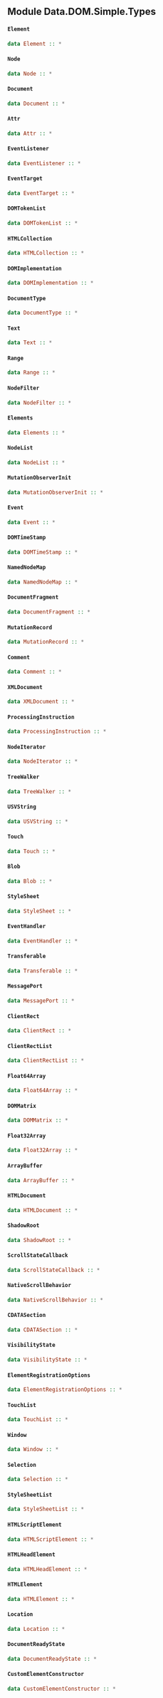 ## Module Data.DOM.Simple.Types

#### `Element`

``` purescript
data Element :: *
```

#### `Node`

``` purescript
data Node :: *
```

#### `Document`

``` purescript
data Document :: *
```

#### `Attr`

``` purescript
data Attr :: *
```

#### `EventListener`

``` purescript
data EventListener :: *
```

#### `EventTarget`

``` purescript
data EventTarget :: *
```

#### `DOMTokenList`

``` purescript
data DOMTokenList :: *
```

#### `HTMLCollection`

``` purescript
data HTMLCollection :: *
```

#### `DOMImplementation`

``` purescript
data DOMImplementation :: *
```

#### `DocumentType`

``` purescript
data DocumentType :: *
```

#### `Text`

``` purescript
data Text :: *
```

#### `Range`

``` purescript
data Range :: *
```

#### `NodeFilter`

``` purescript
data NodeFilter :: *
```

#### `Elements`

``` purescript
data Elements :: *
```

#### `NodeList`

``` purescript
data NodeList :: *
```

#### `MutationObserverInit`

``` purescript
data MutationObserverInit :: *
```

#### `Event`

``` purescript
data Event :: *
```

#### `DOMTimeStamp`

``` purescript
data DOMTimeStamp :: *
```

#### `NamedNodeMap`

``` purescript
data NamedNodeMap :: *
```

#### `DocumentFragment`

``` purescript
data DocumentFragment :: *
```

#### `MutationRecord`

``` purescript
data MutationRecord :: *
```

#### `Comment`

``` purescript
data Comment :: *
```

#### `XMLDocument`

``` purescript
data XMLDocument :: *
```

#### `ProcessingInstruction`

``` purescript
data ProcessingInstruction :: *
```

#### `NodeIterator`

``` purescript
data NodeIterator :: *
```

#### `TreeWalker`

``` purescript
data TreeWalker :: *
```

#### `USVString`

``` purescript
data USVString :: *
```

#### `Touch`

``` purescript
data Touch :: *
```

#### `Blob`

``` purescript
data Blob :: *
```

#### `StyleSheet`

``` purescript
data StyleSheet :: *
```

#### `EventHandler`

``` purescript
data EventHandler :: *
```

#### `Transferable`

``` purescript
data Transferable :: *
```

#### `MessagePort`

``` purescript
data MessagePort :: *
```

#### `ClientRect`

``` purescript
data ClientRect :: *
```

#### `ClientRectList`

``` purescript
data ClientRectList :: *
```

#### `Float64Array`

``` purescript
data Float64Array :: *
```

#### `DOMMatrix`

``` purescript
data DOMMatrix :: *
```

#### `Float32Array`

``` purescript
data Float32Array :: *
```

#### `ArrayBuffer`

``` purescript
data ArrayBuffer :: *
```

#### `HTMLDocument`

``` purescript
data HTMLDocument :: *
```

#### `ShadowRoot`

``` purescript
data ShadowRoot :: *
```

#### `ScrollStateCallback`

``` purescript
data ScrollStateCallback :: *
```

#### `NativeScrollBehavior`

``` purescript
data NativeScrollBehavior :: *
```

#### `CDATASection`

``` purescript
data CDATASection :: *
```

#### `VisibilityState`

``` purescript
data VisibilityState :: *
```

#### `ElementRegistrationOptions`

``` purescript
data ElementRegistrationOptions :: *
```

#### `TouchList`

``` purescript
data TouchList :: *
```

#### `Window`

``` purescript
data Window :: *
```

#### `Selection`

``` purescript
data Selection :: *
```

#### `StyleSheetList`

``` purescript
data StyleSheetList :: *
```

#### `HTMLScriptElement`

``` purescript
data HTMLScriptElement :: *
```

#### `HTMLHeadElement`

``` purescript
data HTMLHeadElement :: *
```

#### `HTMLElement`

``` purescript
data HTMLElement :: *
```

#### `Location`

``` purescript
data Location :: *
```

#### `DocumentReadyState`

``` purescript
data DocumentReadyState :: *
```

#### `CustomElementConstructor`

``` purescript
data CustomElementConstructor :: *
```


